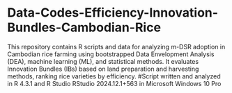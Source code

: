 # Data-Codes-Efficiency-Innovation-Bundles-Cambodian-Rice
This repository contains R scripts and data for analyzing m-DSR adoption in Cambodian rice farming using bootstrapped Data Envelopment Analysis (DEA), machine learning (ML), and statistical methods. It evaluates Innovation Bundles (IBs) based on land preparation and harvesting methods, ranking rice varieties by efficiency. 
#Script written and analyzed in R 4.3.1 and R Studio RStudio 2024.12.1+563 in Microsoft Windows 10 Pro

